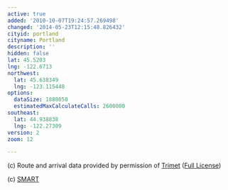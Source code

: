 ```yaml
---
active: true
added: '2010-10-07T19:24:57.269498'
changed: '2014-05-23T12:15:48.826432'
cityid: portland
cityname: Portland
description: ''
hidden: false
lat: 45.5203
lng: -122.6713
northwest:
  lat: 45.638349
  lng: -123.115448
options:
  dataSize: 1880058
  estimatedMaxCalculateCalls: 2600000
southeast:
  lat: 44.938838
  lng: -122.27309
version: 2
zoom: 12

---
```


(c) Route and arrival data provided by permission of [Trimet](http://trimet.org/) ([Full License](http://developer.trimet.org/terms_of_use.shtml))

(c) [SMART](http://www.ridesmart.com/)
